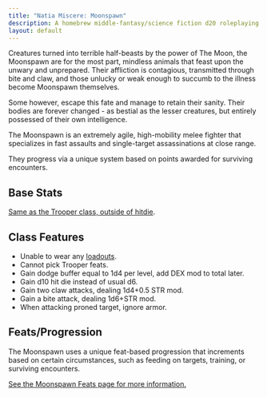 ```yaml
---
title: "Natia Miscere: Moonspawn"
description: A homebrew middle-fantasy/science fiction d20 roleplaying game system based on Pathfinder
layout: default
---
```


Creatures turned into terrible half-beasts by the power of The Moon, the Moonspawn are for the most part, mindless animals that feast upon the unwary and unprepared. Their affliction is contagious, transmitted through bite and claw, and those unlucky or weak enough to succumb to the illness become Moonspawn themselves.

Some however, escape this fate and manage to retain their sanity. Their bodies are forever changed - as bestial as the lesser creatures, but entirely possessed of their own intelligence.

The Moonspawn is an extremely agile, high-mobility melee fighter that specializes in fast assaults and single-target assassinations at close range.

They progress via a unique system based on points awarded for surviving encounters.

## Base Stats

[Same as the Trooper class, outside of hitdie](/classes/first-layer/trooper#base-stats).

## Class Features

- Unable to wear any [loadouts](/classes/first-layer/trooper#loadout-ex).
- Cannot pick Trooper feats.
- Gain dodge buffer equal to 1d4 per level, add DEX mod to total later.
- Gain d10 hit die instead of usual d6.
- Gain two claw attacks, dealing 1d4+0.5 STR mod.
- Gain a bite attack, dealing 1d6+STR mod.
- When attacking proned target, ignore armor.

## Feats/Progression

The Moonspawn uses a unique feat-based progression that increments based on certain circumstances, such as feeding on targets, training, or surviving encounters.

[See the Moonspawn Feats page for more information.](/feats/first-layer/moonspawn)